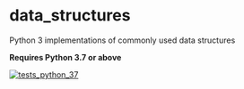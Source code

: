 # data_structures
Python 3 implementations of commonly used data structures

**Requires Python 3.7 or above**

[![tests_python_37](https://github.com/sethware/data_structures/actions/workflows/tests_python_37/badge.svg)](https://github.com/sethware/data_structures/actions/workflows/python-package.yml)
